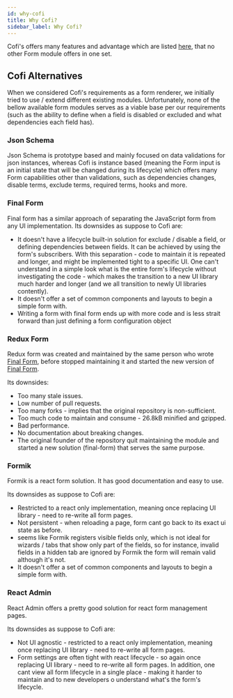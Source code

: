 ```yaml
---
id: why-cofi
title: Why Cofi?
sidebar_label: Why Cofi?
---
```


Cofi's offers many features and advantage which are listed [here](introduction.html#highlights), that no other Form module offers in one set.

## Cofi Alternatives

When we considered Cofi's requirements as a form renderer, we initially tried to use / extend different existing modules.
Unfortunately, none of the bellow available form modules serves as a viable base per our requirements (such as the ability to define when
a field is disabled or excluded and what dependencies each field has). 

### Json Schema

Json Schema is prototype based and mainly focused on data validations for json instances, whereas Cofi is instance based
(meaning the Form input is an initial state that will be changed during its lifecycle) which offers many Form capabilities
other than validations, such as dependencies changes, disable terms, exclude terms, required terms, hooks and more.

### Final Form

Final form has a similar approach of separating the JavaScript form from any UI implementation. 
Its downsides as suppose to Cofi are:
- It doesn't have a lifecycle built-in solution for exclude / disable a field, or defining dependencies between fields. 
It can be achieved by using the form's subscribers. With this separation - code to maintain it is repeated and longer, and might be implemented tight to a specific UI. One can't understand in a simple look what is the entire form's lifecycle without investigating the code - which makes the transition to a new UI library much harder and longer (and we all transition to newly UI libraries contently).
- It doesn't offer a set of common components and layouts to begin a simple form with.
- Writing a form with final form ends up with more code and is less strait forward than just defining a form configuration object

### Redux Form

Redux form was created and maintained by the same person who wrote [Final Form](why-cofi.html#final-form), before stopped  maintaining it and 
started the new version of [Final Form](why-cofi.html#final-form). 

Its downsides:

- Too many stale issues.
- Low number of pull requests.
- Too many forks - implies that the original repository is non-sufficient.
- Too much code to maintain and consume - 26.8kB minified and gzipped.
- Bad performance.
- No documentation about breaking changes.
- The original founder of the repository quit maintaining the module and started a new solution (final-form) that serves the same purpose.

### Formik

Formik is a react form solution. It has good documentation and easy to use.

Its downsides as suppose to Cofi are:

- Restricted to a react only implementation, meaning once replacing UI library - need to re-write all form pages.
- Not persistent - when reloading a page, form cant go back to its exact ui state as before.
- seems like Formik registers visible fields only, which is not ideal for wizards / tabs that show only part of the fields, 
so for instance, invalid fields in a hidden tab are ignored by Formik the form will remain valid although it's not.
- It doesn't offer a set of common components and layouts to begin a simple form with.

### React Admin

React Admin offers a pretty good solution for react form management pages.

Its downsides as suppose to Cofi are:

- Not UI agnostic - restricted to a react only implementation, meaning once replacing UI library - need to re-write all form pages.
- Form settings are often tight with react lifecycle - so again once replacing UI library - need to re-write all form pages. 
In addition, one cant view all form lifecycle in a single place - making it harder to maintain and to new developers o understand what's the form's
lifecycle.
